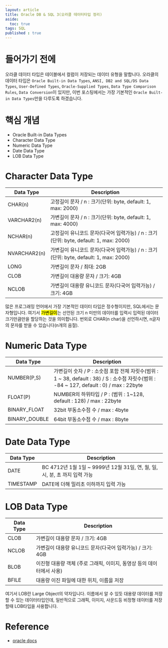 ```yaml
---
layout: article
title: Oracle DB & SQL 3(오라클 데이터타입 정리)
aside:
  toc: true
tags: SQL
published : true
---
```

# 들어가기 전에
오라클 데이터 타입은 테이블에서 컬럼이 저장되는 데이터 유형을 말합니다. 오라클의 데이터 타입은 `Oracle Built-in Data Types`, `ANSI, DB2 and SQL/DS Data Types`, `User-Defined Types`, `Oracle-Supplied Types`, `Data Type Comparison Rules`, `Data Conversion`이 있지만, 이번 포스팅에서는 가장 기본적인 `Oracle Built-in Data Types`만을 다루도록 하겠습니다.

# 핵심 개념
- Oracle Built-in Data Types
- Character Data Type
- Numeric Data Type
- Date Data Type
- LOB Data Type

<!--more-->

# Character Data Type
| Data Type    | Description                                                  |
| ------------ | ------------------------------------------------------------ |
| CHAR(n)      | 고정길이 문자 / n : 크기(단위: byte, default: 1, max: 2000)  |
| VARCHAR2(n)  | 가변길이 문자 / n : 크기(단위: byte, default: 1, max: 4000)  |
| NCHAR(n)     | 고정길이 유니코드 문자(다국어 입력가능) / n : 크기(단위: byte, default: 1, max: 2000) |
| NVARCHAR2(n) | 가변길이 유니코드 문자(다국어 입력가능) / n : 크기(단위: byte, default: 1, max: 2000) |
| LONG         | 가변길이 문자 / 최대: 2GB                                    |
| CLOB         | 가변길이 대용량 문자 / 크기: 4GB                             |
| NCLOB        | 가변길이 대용량 유니코드 문자(다국어 입력가능) / 크기: 4GB   |

많은 프로그래밍 언어에서 가장 기본적인 데이터 타입은 정수형이지만, SQL에서는 문자형입니다. 여기서 <mark>가변길이</mark>는 선언된 크기 n 미만의 데이터를 입력시 입력된 데이터 크기만큼만을 할당하는 것을 의미합니다. 번외로 CHAR(n char)을 선언하시면, n글자의 문자를 받을 수 있습니다(n개의 음절).



# Numeric Data Type

| Data Type     | Description                                                  |
| ------------- | ------------------------------------------------------------ |
| NUMBER(P,S)   | 가변길이 숫자 / P : 소숫점 포함 전체 자릿수(범위 : 1 ~ 38, default : 38) / S : 소수점 자릿수(범위 : -84 ~ 127, default : 0) /  max : 22byte |
| FLOAT(P)      | NUMBER의 하위타입 / P : (범위 : 1~128, default : 128) / max : 22byte |
| BINARY_FLOAT  | 32bit 부동소수점 수 / max : 4byte                            |
| BINARY_DOUBLE | 64bit 부동소수점 수 / max : 8byte                            |



# Date Data Type

| Data Type | Description                                                  |
| --------- | ------------------------------------------------------------ |
| DATE      | BC 4712년 1월 1일 ~ 9999년 12월 31일, 연, 월, 일, 시, 분, 초 까지 입력 가능 |
| TIMESTAMP | DATE에 더해 밀리초 이하까지 입력 가능                        |



# LOB Data Type

| Data Type | Description                                                  |
| --------- | ------------------------------------------------------------ |
| CLOB      | 가변길이 대용량 문자 / 크기: 4GB                             |
| NCLOB     | 가변길이 대용량 유니코드 문자(다국어 입력가능) / 크기: 4GB   |
| BLOB      | 이진형 대용량 객체 (주로 그래픽, 이미지, 동영상 등의 데이터에서 사용) |
| BFILE     | 대용량 이진 파일에 대한 위치, 이름을 저장                    |

여기서 LOB란 Large Object의 약자입니다. 이름에서 알 수 있듯 대용량 데이터를 저장할 수 있는 데이터타입인데, 일반적으로 그래픽, 이미지, 사운드등 비정형 데이터를 저장할때 LOB타입을 사용합니다.



# Reference
- [oracle docs](https://docs.oracle.com/cd/A87860_01/doc/server.817/a76965/c10datyp.htm)